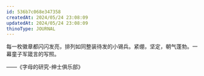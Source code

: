 ```yaml
---
id: 536b7c068e347358
createdAt: 2024/05/24 23:08:09
updatedAt: 2024/05/24 23:08:09
thinoType: JOURNAL
---
```

每一枚徽章都闪闪发亮，排列如同整装待发的小锡兵。紧绷，坚定，朝气蓬勃。一幕童子军箴言的写照。

——《字母的研究-绅士俱乐部》